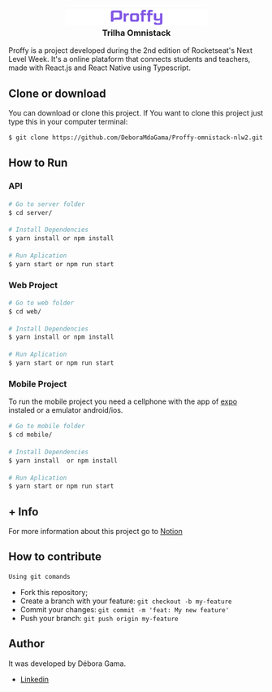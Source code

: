 <h3 align="center">
    <img alt="Proffy" width="280" title="#logo" src="./readme_tmp/logo.png">
    <br>
    Trilha Omnistack
</h3>
<p>
Proffy is a project developed during the 2nd edition of Rocketseat's Next Level Week. It's a online plataform that connects students and teachers, made with React.js and React Native using Typescript.
</p>

## Clone or download
You can download or clone this project. If You want to clone this project just type this in your computer terminal:

```bash
$ git clone https://github.com/DeboraMdaGama/Proffy-omnistack-nlw2.git
```
## How to Run

### API

```bash
# Go to server folder
$ cd server/

# Install Dependencies
$ yarn install or npm install

# Run Aplication
$ yarn start or npm run start
```
### Web Project

```bash
# Go to web folder
$ cd web/

# Install Dependencies
$ yarn install or npm install

# Run Aplication
$ yarn start or npm run start
```
### Mobile Project

To run the mobile project you need a cellphone with the app of [expo](https://play.google.com/store/apps/details?id=host.exp.exponent) instaled or a emulator android/ios.
<br />

```bash
# Go to mobile folder
$ cd mobile/

# Install Dependencies
$ yarn install  or npm install

# Run Aplication
$ yarn start or npm run start
```

## + Info
For more information about this project go to [Notion](https://www.notion.so/Next-level-Week-2-0-a5d420a714ef4ffda148d928aaf1ada6)

## How to contribute

```bash
Using git comands
```
- Fork this repository;
- Create a branch with your feature: `git checkout -b my-feature`
- Commit your changes: `git commit -m 'feat: My new feature'`
- Push your branch: `git push origin my-feature`

## Author

It was developed by Débora Gama.
* [Linkedin](https://www.linkedin.com/in/debora-gama/)
